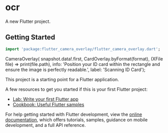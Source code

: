 # ocr

A new Flutter project.

## Getting Started


```dart
import 'package:flutter_camera_overlay/flutter_camera_overlay.dart';
```

CameraOverlay(
snapshot.data!.first,
CardOverlay.byFormat(format),
(XFile file) => print(file.path),
info: 'Position your ID card within the rectangle and ensure the image is perfectly readable.',
label: 'Scanning ID Card');


This project is a starting point for a Flutter application.

A few resources to get you started if this is your first Flutter project:

- [Lab: Write your first Flutter app](https://docs.flutter.dev/get-started/codelab)
- [Cookbook: Useful Flutter samples](https://docs.flutter.dev/cookbook)

For help getting started with Flutter development, view the
[online documentation](https://docs.flutter.dev/), which offers tutorials,
samples, guidance on mobile development, and a full API reference.
